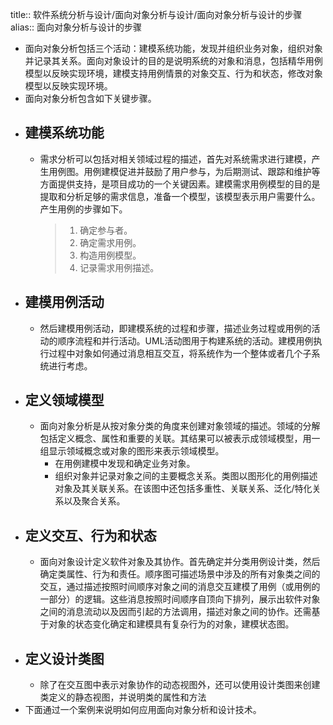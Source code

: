 title:: 软件系统分析与设计/面向对象分析与设计/面向对象分析与设计的步骤
alias:: 面向对象分析与设计的步骤

- 面向对象分析包括三个活动：建模系统功能，发现并组织业务对象，组织对象并记录其关系。面向对象设计的目的是说明系统的对象和消息，包括精华用例模型以反映实现环境，建模支持用例情景的对象交互、行为和状态，修改对象模型以反映实现环境。
- 面向对象分析包含如下关键步骤。
- ## 建模系统功能
	- 需求分析可以包括对相关领域过程的描述，首先对系统需求进行建模，产生用例图。用例建模促进并鼓励了用户参与，为后期测试、跟踪和维护等方面提供支持，是项目成功的一个关键因素。建模需求用例模型的目的是提取和分析足够的需求信息，准备一个模型，该模型表示用户需要什么。产生用例的步骤如下。
	  > 1. 确定参与者。
	  > 2. 确定需求用例。
	  > 3. 构造用例模型。
	  > 4. 记录需求用例描述。
- ## 建模用例活动
	- 然后建模用例活动，即建模系统的过程和步骤，描述业务过程或用例的活动的顺序流程和并行活动。UML活动图用于构建系统的活动。建模用例执行过程中对象如何通过消息相互交互，将系统作为一个整体或者几个子系统进行考虑。
- ## 定义领域模型
	- 面向对象分析是从按对象分类的角度来创建对象领域的描述。领域的分解包括定义概念、属性和重要的关联。其结果可以被表示成领域模型，用一组显示领域概念或对象的图形来表示领域模型。
		- 在用例建模中发现和确定业务对象。
		- 组织对象并记录对象之间的主要概念关系。类图以图形化的用例描述对象及其关联关系。在该图中还包括多重性、关联关系、泛化/特化关系以及聚合关系。
- ## 定义交互、行为和状态
	- 面向对象设计定义软件对象及其协作。首先确定并分类用例设计类，然后确定类属性、行为和责任。顺序图可描述场景中涉及的所有对象类之间的交互，通过描述按照时间顺序对象之间的消息交互建模了用例（或用例的一部分）的逻辑。这些消息按照时间顺序自顶向下排列，展示出软件对象之间的消息流动以及因而引起的方法调用，描述对象之间的协作。还需基于对象的状态变化确定和建模具有复杂行为的对象，建模状态图。
- ## 定义设计类图
	- 除了在交互图中表示对象协作的动态视图外，还可以使用设计类图来创建类定义的静态视图，并说明类的属性和方法
- 下面通过一个案例来说明如何应用面向对象分析和设计技术。